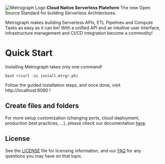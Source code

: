 ![Metrograph Logo](https://i.imgur.com/bFOPWiT.png)
**Cloud Native Serverless Plateform**
The new Open Source Standard for building Serverless Architectures.

Metrograph makes building Serverless APIs, ETL Pipelines and Compute Tasks as easy as it can be! With a unified API and an intuitive user interface, infrastructure management and CI/CD integration become a commodity!

# Quick Start

Installing Metrograph takes only one command!

    bash <(curl -sL install.mtrgr.ph)

Follow the guided installation steps, and once done, visit http://localhost:9090 !

## Create files and folders
For more setup customization (changing ports, cloud deployment, production best practices, ...), please check our documentation [here](https://metrograph.io/docs).

## License

See the [LICENSE](https://github.com/airbytehq/airbyte/blob/master/docs/project-overview/licenses) file for licensing information, and our [FAQ](https://github.com/airbytehq/airbyte/blob/master/docs/project-overview/licenses/license-faq.md) for any questions you may have on that topic.
